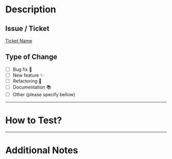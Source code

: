 # Description

<!-- Please include a summary of the changes made and what issues they address. Explain the context and reasons for the proposed changes. -->

## Issue / Ticket

[Ticket Name](TICKET_URL)

## Type of Change

- [ ] Bug fix 🐛
- [ ] New feature ✨
- [ ] Refactoring 🔨
- [ ] Documentation 📚
- [ ] Other (please specify bellow)

---

# How to Test?

<!-- Please describe the steps required for another developer to test your changes. For example:

1. Checkout the branch with the changes: `git checkout feature/branch-name`
2. Install the dependencies: `npm install`
3. Run the project: `npm run start:dev`
4. Access the functionality at: `http://localhost:3000` -->

---

# Additional Notes

<!-- If you have any comments, questions, or extra information that might help with the PR review, please include them here. -->
